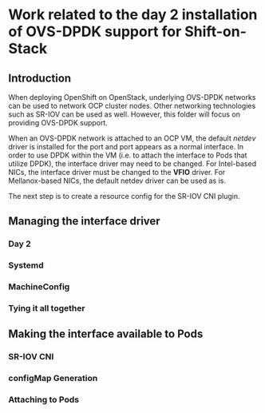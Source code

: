 # Work related to the day 2 installation of OVS-DPDK support for Shift-on-Stack

## Introduction

When deploying OpenShift on OpenStack, underlying OVS-DPDK networks can be used to network OCP cluster nodes.  Other networking technologies such as SR-IOV can be used as well.  However, this folder will focus on providing OVS-DPDK support.  

When an OVS-DPDK network is attached to an OCP VM, the default *netdev* driver is installed for the port and port appears as a normal interface.  In order to use DPDK within the VM (i.e. to attach the interface to Pods that utilize DPDK), the interface driver may need to be changed.  For Intel-based NICs, the interface driver must be changed to the **VFIO** driver.  For Mellanox-based NICs, the default netdev driver can be used as is.

The next step is to create a resource config for the SR-IOV CNI plugin.

## Managing the interface driver

### Day 2

### Systemd

### MachineConfig

### Tying it all together

## Making the interface available to Pods

### SR-IOV CNI

### configMap Generation

### Attaching to Pods


